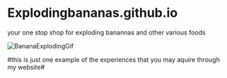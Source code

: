 # Explodingbananas.github.io

your one stop shop for exploding banannas and other various foods

![BananaExplodingGif](https://i.makeagif.com/media/12-06-2015/f5WCKL.gif)

#this is just one example of the experiences that you may aquire through my website#
